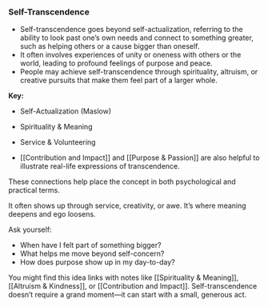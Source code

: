 


### Self-Transcendence

- Self-transcendence goes beyond self-actualization, referring to the ability to look past one’s own needs and connect to something greater, such as helping others or a cause bigger than oneself.
- It often involves experiences of unity or oneness with others or the world, leading to profound feelings of purpose and peace.
- People may achieve self-transcendence through spirituality, altruism, or creative pursuits that make them feel part of a larger whole.

**Key:**
- Self-Actualization (Maslow)
- Spirituality & Meaning
- Service & Volunteering

- [[Contribution and Impact]] and [[Purpose & Passion]] are also helpful to illustrate real-life expressions of transcendence.

These connections help place the concept in both psychological and practical terms.


It often shows up through service, creativity, or awe. It’s where meaning deepens and ego loosens.

Ask yourself:
- When have I felt part of something bigger?
- What helps me move beyond self-concern?
- How does purpose show up in my day-to-day?

You might find this idea links with notes like [[Spirituality & Meaning]], [[Altruism & Kindness]], or [[Contribution and Impact]]. Self-transcendence doesn’t require a grand moment—it can start with a small, generous act.